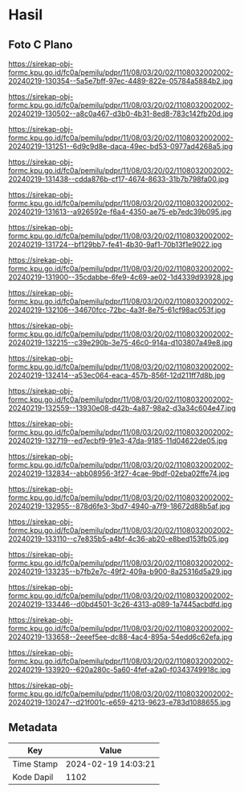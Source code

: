 # Hasil

## Foto C Plano

https://sirekap-obj-formc.kpu.go.id/fc0a/pemilu/pdpr/11/08/03/20/02/1108032002002-20240219-130354--5a5e7bff-97ec-4489-822e-05784a5884b2.jpg

https://sirekap-obj-formc.kpu.go.id/fc0a/pemilu/pdpr/11/08/03/20/02/1108032002002-20240219-130502--a8c0a467-d3b0-4b31-8ed8-783c142fb20d.jpg

https://sirekap-obj-formc.kpu.go.id/fc0a/pemilu/pdpr/11/08/03/20/02/1108032002002-20240219-131251--6d9c9d8e-daca-49ec-bd53-0977ad4268a5.jpg

https://sirekap-obj-formc.kpu.go.id/fc0a/pemilu/pdpr/11/08/03/20/02/1108032002002-20240219-131438--cdda876b-cf17-4674-8633-31b7b798fa00.jpg

https://sirekap-obj-formc.kpu.go.id/fc0a/pemilu/pdpr/11/08/03/20/02/1108032002002-20240219-131613--a926592e-f6a4-4350-ae75-eb7edc39b095.jpg

https://sirekap-obj-formc.kpu.go.id/fc0a/pemilu/pdpr/11/08/03/20/02/1108032002002-20240219-131724--bf129bb7-fe41-4b30-9af1-70b13f1e9022.jpg

https://sirekap-obj-formc.kpu.go.id/fc0a/pemilu/pdpr/11/08/03/20/02/1108032002002-20240219-131900--35cdabbe-6fe9-4c69-ae02-1d4339d93928.jpg

https://sirekap-obj-formc.kpu.go.id/fc0a/pemilu/pdpr/11/08/03/20/02/1108032002002-20240219-132106--34670fcc-72bc-4a3f-8e75-61cf98ac053f.jpg

https://sirekap-obj-formc.kpu.go.id/fc0a/pemilu/pdpr/11/08/03/20/02/1108032002002-20240219-132215--c39e290b-3e75-46c0-914a-d103807a49e8.jpg

https://sirekap-obj-formc.kpu.go.id/fc0a/pemilu/pdpr/11/08/03/20/02/1108032002002-20240219-132414--a53ec064-eaca-457b-856f-12d211ff7d8b.jpg

https://sirekap-obj-formc.kpu.go.id/fc0a/pemilu/pdpr/11/08/03/20/02/1108032002002-20240219-132559--13930e08-d42b-4a87-98a2-d3a34c604e47.jpg

https://sirekap-obj-formc.kpu.go.id/fc0a/pemilu/pdpr/11/08/03/20/02/1108032002002-20240219-132719--ed7ecbf9-91e3-47da-9185-11d04622de05.jpg

https://sirekap-obj-formc.kpu.go.id/fc0a/pemilu/pdpr/11/08/03/20/02/1108032002002-20240219-132834--abb08956-3f27-4cae-9bdf-02eba02ffe74.jpg

https://sirekap-obj-formc.kpu.go.id/fc0a/pemilu/pdpr/11/08/03/20/02/1108032002002-20240219-132955--878d6fe3-3bd7-4940-a7f9-18672d88b5af.jpg

https://sirekap-obj-formc.kpu.go.id/fc0a/pemilu/pdpr/11/08/03/20/02/1108032002002-20240219-133110--c7e835b5-a4bf-4c36-ab20-e8bed153fb05.jpg

https://sirekap-obj-formc.kpu.go.id/fc0a/pemilu/pdpr/11/08/03/20/02/1108032002002-20240219-133235--b7fb2e7c-49f2-409a-b900-8a25316d5a29.jpg

https://sirekap-obj-formc.kpu.go.id/fc0a/pemilu/pdpr/11/08/03/20/02/1108032002002-20240219-133446--d0bd4501-3c26-4313-a089-1a7445acbdfd.jpg

https://sirekap-obj-formc.kpu.go.id/fc0a/pemilu/pdpr/11/08/03/20/02/1108032002002-20240219-133658--2eeef5ee-dc88-4ac4-895a-54edd6c62efa.jpg

https://sirekap-obj-formc.kpu.go.id/fc0a/pemilu/pdpr/11/08/03/20/02/1108032002002-20240219-133920--620a280c-5a60-4fef-a2a0-f0343749918c.jpg

https://sirekap-obj-formc.kpu.go.id/fc0a/pemilu/pdpr/11/08/03/20/02/1108032002002-20240219-130247--d21f001c-e659-4213-9623-e783d1088655.jpg


## Metadata

| Key        | Value               |
| ---------- | ------------------- |
| Time Stamp | 2024-02-19 14:03:21 |
| Kode Dapil | 1102                |



